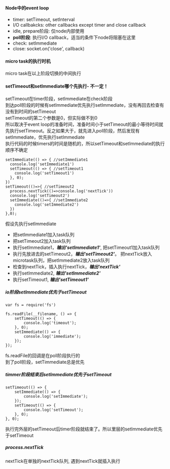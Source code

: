 #### Node中的event loop  
- timer: setTimeout, setInterval
- I/O callbakcks: other callbacks except timer and close callback  
- idle, prepare阶段: 仅node内部使用 
- **poll阶段**: 执行I/O callback，适当的条件下node将阻塞在这里  
- check: setImmediate
- close: socket.on('close', callback)

#### micro task的执行时机 
micro task在以上阶段切换的中间执行

#### setTimeout和setImmediate哪个先执行- 不一定！  
setTimeout在timer阶段，setImmediate在check阶段  
到达poll阶段的时候有setImmediate优先执行setImmediate，没有再回去检查有没有到时间的setTimeout  
setTimeout的第二个参数是0，但实际做不到0       
所以取决于event loop的准备时间，准备时间小于setTimeout的最小等待时间就先执行setTimeout。反之如果大于，就先进入poll阶段，然后发现有setImmediate，优先执行setImmediate   
执行代码的时候timers的时间是随机的，所以setTimeout和setImmediate的执行顺序不确定   

```
setImmediate(() => { //setImmediate1
  console.log('setImmediate1')
  setTimeout(() => { //setTimeout1
    console.log('setTimeout1')
  }, 0);
})
setTimeout(()=>{ //setTimeout2
  process.nextTick(()=>console.log('nextTick'))
  console.log('setTimeout2')
  setImmediate(()=>{ //setImmediate2
    console.log('setImmediate2')
  })
},0);
```
假设先执行setImmediate
- 把setImmediate1加入task队列 
- 把setTimeout2加入task队列 
- 执行setImmediate1，***输出'setImmediate1'***, 把setTimeout1加入task队列 
- 执行先放进去的setTimeout2，***输出'setTimeout2'***。 把nextTick放入microtask队列，把setImmediate2放入task队列 
- 检查到nextTick，插入执行nextTick，***输出'nextTick'***     
- 执行setImmediate2, ***输出'setImmediate2'***    
- 执行setTimeout1, ***输出'setTimeout1'***   

##### io阶段setImmediate优先于setTimeout
```
var fs = require('fs')

fs.readFile(__filename, () => {
    setTimeout(() => {
        console.log('timeout');
    }, 0);
    setImmediate(() => {
        console.log('immediate');
    });
});
```
fs.readFile的回调是在poll阶段执行的  
到了poll阶段，setTimmediate总是优先  

##### timmer阶段结束后setImmediate优先于setTimeout
```
setTimeout(() => {
    setImmediate(() => {
        console.log('setImmediate');
    });
    setTimeout(() => {
        console.log('setTimeout');
    }, 0);
}, 0);
```
执行完外层的setTimeout后timer阶段就结束了。所以里层的setImmediate优先于setTimeout    

##### process.nextTick  
nextTick在单独的nextTick队列, 遇到nextTick就插入执行     